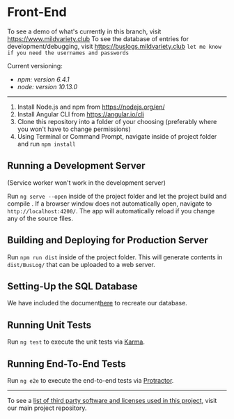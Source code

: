 

# Front-End
To see a demo of what's currently in this branch, visit https://www.mildvariety.club
To see the database of entries for development/debugging, visit https://buslogs.mildvariety.club
`let me know if you need the usernames and passwords`

Current versioning:
*  _npm: version 6.4.1_
*  _node: version 10.13.0_
___
1. Install Node.js and npm from https://nodejs.org/en/
1. Install Angular CLI from https://angular.io/cli
1. Clone this repository into a folder of your choosing (preferably where you won't have to change permissions)
1. Using Terminal or Command Prompt, navigate inside of project folder and run `npm install`
## Running a Development Server
(Service worker won't work in the development server)

Run `ng serve --open` inside of the project folder and let the project build and compile . If a browser window does not automatically open, navigate to `http://localhost:4200/`. The app will automatically reload if you change any of the source files.

## Building and Deploying for Production Server
Run `npm run dist` inside of the project folder. This will generate contents in `dist/BusLog/` that can be uploaded to a web server.

## Setting-Up the SQL Database
We have included the document[here](https://github.com/kdesimini/Bus-Shuttle-Log-Collection-System/blob/master/Resources/Create_Database_Dev.sql) to recreate our database.

## Running Unit Tests
Run `ng test` to execute the unit tests via [Karma](https://karma-runner.github.io).

## Running End-To-End Tests
Run `ng e2e` to execute the end-to-end tests via [Protractor](http://www.protractortest.org/).
___

To see a [list of third party software and licenses used in this project](https://github.com/kdesimini/Bus-Shuttle-Log-Collection-System/blob/master/README.md), visit our main project repository. 